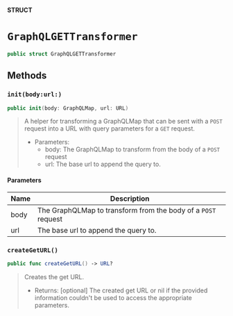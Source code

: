 **STRUCT**

# `GraphQLGETTransformer`

```swift
public struct GraphQLGETTransformer
```

## Methods
### `init(body:url:)`

```swift
public init(body: GraphQLMap, url: URL)
```

> A helper for transforming a GraphQLMap that can be sent with a `POST` request into a URL with query parameters for a `GET` request.
>
> - Parameters:
>   - body: The GraphQLMap to transform from the body of a `POST` request
>   - url: The base url to append the query to.

#### Parameters

| Name | Description |
| ---- | ----------- |
| body | The GraphQLMap to transform from the body of a `POST` request |
| url | The base url to append the query to. |

### `createGetURL()`

```swift
public func createGetURL() -> URL?
```

> Creates the get URL.
>
> - Returns: [optional] The created get URL or nil if the provided information couldn't be used to access the appropriate parameters.
